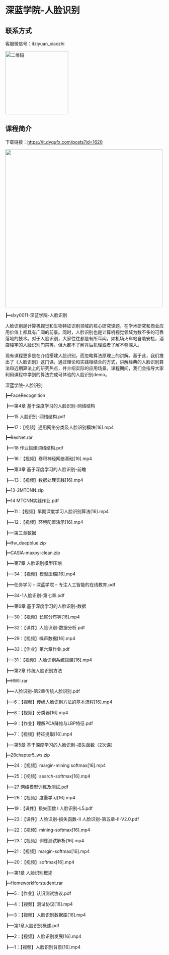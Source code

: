# 深蓝学院-人脸识别

## 联系方式

客服微信号：itziyuan_xiaozhi

<img src="https://ziyuanyun.oss-cn-guangzhou.aliyuncs.com/common/20240614073449/666b82192834a.jpg" width="200" height="200" alt="二维码">

## 课程简介

下载链接：https://it.dyqufx.com/posts?id=1620

<img src="https://ziyuanyun.oss-cn-guangzhou.aliyuncs.com/yun/20240515183249/66448f515a2ae.jpg" width="500" alt="">

  ┣━slxy0011-深蓝学院-人脸识别

 人脸识别是计算机视觉和生物特征识别领域的核心研究课题，在学术研究和商业应用价值上都具有广阔的前景。同时，人脸识别也是计算机视觉领域为数不多的可靠落地的技术。对于人脸识别，大家往往都是有所耳闻，如机场火车站自助安检，酒店楼宇的人脸识别门禁等，但大都不了解背后机理或者了解不够深入。

 现有课程更多是在介绍搭建人脸识别，而忽略算法原理上的讲解。基于此，我们推出了《人脸识别》这门课，通过理论和实践相结合的方式，讲解经典的人脸识别算法和近期算法上的研究热点，并介绍实际的应用场景。课程期间，我们会指导大家利用课程中学到的算法完成可体验的人脸识别demo。

 深蓝学院-人脸识别



 ┣━FaceRecognition

 ┣━第4章 基于深度学习的人脸识别-网络结构

 ┣━15 人脸识别-网络结构.pdf

 ┣━17：【视频】通用网络分类及人脸识别模块[16].mp4

 ┣━ResNet.rar

 ┣━18 作业搭建网络结构.pdf

 ┣━16：【视频】卷积神经网络基础[16].mp4

 ┣━第3章 基于深度学习的人脸识别-前瞻

 ┣━13：【视频】数据处理实践[16].mp4

 ┣━13-2MTCNN.zip

 ┣━14 MTCNN实践作业.pdf

 ┣━11：【视频】早期深度学习人脸识别算法[16].mp4

 ┣━12：【视频】环境配置演示[16].mp4

 ┣━第三章数据

 ┣━lfw_deepblue.zip

 ┣━CASIA-maxpy-clean.zip

 ┣━第7章 人脸识别模型压缩

 ┣━34：【视频】模型压缩[16].mp4

 ┣━任务学习 &#8211; 深蓝学院 &#8211; 专注人工智能的在线教育.pdf

 ┣━34-1人脸识别-第七章.pdf

 ┣━第6章 基于深度学习的人脸识别-数据

 ┣━30：【视频】长尾分布等[16].mp4

 ┣━32：【课件】人脸识别-数据分析.pdf

 ┣━29：【视频】噪声数据[16].mp4

 ┣━33：【作业】第六章作业.pdf

 ┣━31：【视频】人脸识别系统搭建[16].mp4

 ┣━第2章 传统人脸识别方法

 ┣━HWII.rar

 ┣━人脸识别-第2章传统人脸识别.pdf

 ┣━6：【视频】传统人脸识别方法的基本流程[16].mp4

 ┣━8：【视频】分类器[16].mp4

 ┣━9：【作业】理解PCA降维与LBP特征.pdf

 ┣━7：【视频】特征提取[16].mp4

 ┣━第5章 基于深度学习的人脸识别-损失函数（2次课）

 ┣━28chapter5_ws.zip

 ┣━24：【视频】margin-mining softmax[16].mp4

 ┣━25：【视频】search-softmax[16].mp4

 ┣━27 网络模型训练及测试.pdf

 ┣━26：【视频】度量学习[16].mp4

 ┣━19：【课件】损失函数 I 人脸识别-L5.pdf

 ┣━23：【课件】人脸识别-损失函数-II 人脸识别-第五章-II-V2.0.pdf

 ┣━22：【视频】mining-softmax[16].mp4

 ┣━23：【视频】训练测试解析[16].mp4

 ┣━21：【视频】margin-softmax[16].mp4

 ┣━20：【视频】softmax[16].mp4

 ┣━第1章 人脸识别概述

 ┣━HomeworkIforstudent.rar

 ┣━5：【作业】认识测试协议.pdf

 ┣━4：【视频】测试协议[16].mp4

 ┣━3：【视频】人脸识别数据库[16].mp4

 ┣━第1章人脸识别概述.pdf

 ┣━2：【视频】人脸识别发展[16].mp4

 ┣━1：【视频】人脸识别背景[16].mp4

  